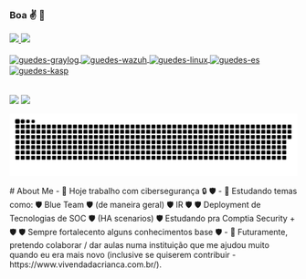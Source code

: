 ### Boa ✌️ 👋

 <div>
  <a href="https://github.com/rafaballerini">
  <img height="180em" src="https://github-readme-stats.vercel.app/api?username=chewygg&show_icons=true&theme=dark&include_all_commits=true&count_private=true"/>
  <img height="180em" src="https://github-readme-stats.vercel.app/api/top-langs/?username=chewygg&layout=compact&langs_count=7&theme=dark"/>
</div>
<div style="display: inline_block"><br>
  <img align="center" alt="guedes-graylog" height="5%" width="5%" src="https://symbols.getvecta.com/stencil_82/74_graylog-icon.ffab6f6594.svg">
  <img align="center" alt="guedes-wazuh" height="5%" width="5%" src="https://avatars.githubusercontent.com/u/13752566?s=200&v=4">
  <img align="center" alt="guedes-linux" height="5%" width="5%" src="https://cdn-icons-png.flaticon.com/512/518/518713.png">
  <img align="center" alt="guedes-es" height="5%" width="5%" src="https://assets.zabbix.com/img/brands/elastic.svg">
  <img align="center" alt="guedes-kasp" height="5%" width="5%" src="https://icon-library.com/images/kaspersky-icon/kaspersky-icon-2.jpg">
</div>
<br> <br>
<div> 
  <!--- a href="https://www.youtube.com/channel/UC_-uuuZbY0AAt9CViNzvc-Q" target="_blank"><img src="https://img.shields.io/badge/YouTube-FF0000?style=for-the-badge&logo=youtube&logoColor=white" target="_blank"></a--->
 	<!---a href="https://www.twitch.tv/rafaballerinii" target="_blank"><img src="https://img.shields.io/badge/Twitch-9146FF?style=for-the-badge&logo=twitch&logoColor=white" target="_blank"></a--->
 <!---a href="https://discord.gg/pDbY76q8Qf" target="_blank"><img src="https://img.shields.io/badge/Discord-7289DA?style=for-the-badge&logo=discord&logoColor=white" target="_blank"></a---> 
  <a href = "mailto:gabriel.guedes2001@gmail.com"><img src="https://img.shields.io/badge/-Gmail-%23333?style=for-the-badge&logo=gmail&logoColor=white" target="_blank"></a>
  <a href="https://www.linkedin.com/in/gguedescruz/" target="_blank"><img src="https://img.shields.io/badge/-LinkedIn-%230077B5?style=for-the-badge&logo=linkedin&logoColor=white" target="_blank"></a> 
 
  ![Snake animation](https://github.com/chewygg/chewygg/blob/output/github-contribution-grid-snake.svg)
 
</div>
# About Me
- 🔭 Hoje trabalho com cibersegurança 🔒 🛡️
- 🌱 Estudando temas como:
    🛡️ Blue Team 🛡️ (de maneira geral)
    🛡️ IR 🛡️
    🛡️ Deployment de Tecnologias de SOC 🛡️ (HA scenarios)
    🛡️ Estudando pra Comptia Security + 🛡️
    🛡️ Sempre fortalecento alguns conhecimentos base 🛡️
- 👯 Futuramente, pretendo colaborar / dar aulas numa instituição que me ajudou muito quando eu era mais novo (inclusive se quiserem contribuir - https://www.vivendadacrianca.com.br/). 
